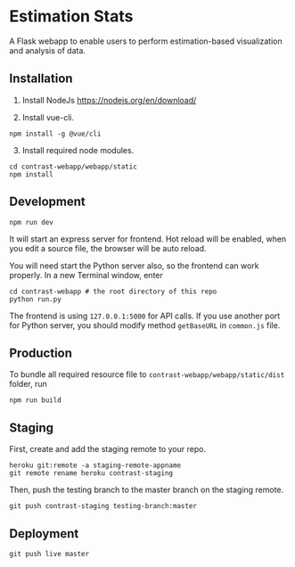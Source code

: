 # Estimation Stats
A Flask webapp to enable users to perform estimation-based visualization and analysis of data.

## Installation

1. Install NodeJs https://nodejs.org/en/download/

2. Install vue-cli.

```shell
npm install -g @vue/cli
```

3. Install required node modules.

```shell
cd contrast-webapp/webapp/static
npm install
```

## Development

```shell
npm run dev
```
It will start an express server for frontend. Hot reload will be enabled, when you edit a source file, the browser will be auto reload.

You will need start the Python server also, so the frontend can work properly. In a new Terminal window, enter

```shell
cd contrast-webapp # the root directory of this repo
python run.py
```

The frontend is using `127.0.0.1:5000` for API calls. If you use another port for Python server, you should modify method `getBaseURL` in `common.js` file.

## Production

To bundle all required resource file to `contrast-webapp/webapp/static/dist` folder, run

```shell
npm run build
```


## Staging

First, create and add the staging remote to your repo.
```shell
heroku git:remote -a staging-remote-appname
git remote rename heroku contrast-staging
```

Then, push the testing branch to the master branch on the staging remote.
```shell
git push contrast-staging testing-branch:master
```

## Deployment

```shell
git push live master
```
